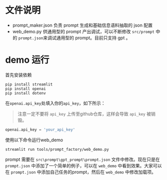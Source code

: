 # 文件说明

 - prompt_maker.json  负责 prompt 生成和基础信息语料抽取的 json 配置
 - web_demo.py  供通用型的 prompt 产出调试，可以不断修改 `src/prompt` 中的 `prompt.json`来调试通用型的 prompt。目前只支持 gpt 。


# demo 运行

首先安装依赖

```shell
pip install streamlit
pip install openai
pip install dotenv
```

在`openai.api_key`处填入你的`api_key`，如下所示：

> 注意一定不要将 `api_key` 上传至github仓库，这样会导致 `api_key` 被销毁。

```python
openai.api_key = 'your_api_key'
```

使用以下命令运行web_demo

```shell
streamlit run tools/prompt_factory/web_demo.py
```

prompt 需要在 `src\prompt\gpt_prompt\prompt.json` 文件中修改。现在只是在 `prompt.json` 中添加了一个简单的例子，可以在 `web_demo` 中看到效果。大家可以在 `prompt.json` 中添加自己任务的prompt，然后在 `web_demo` 中修改加载项。 